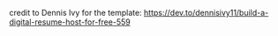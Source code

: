 credit to Dennis Ivy for the template: https://dev.to/dennisivy11/build-a-digital-resume-host-for-free-559
